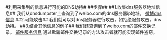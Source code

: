 #利用采集到的信息进行可能的DNS劫持#
##步骤##
##1.收集dns服务器地址信息##
我们从dnsdumpster上查询到了weibo.com的dns服务器ip地址。
[微博dns信息](https://github.com/mysomeonelikeyou/ns/blob/patch-1/2015-2/lmy-wxw-wxt/DNS%20server.PNG)
##2.可能攻击##
我们就可以对dns服务器进行攻击，如拒绝服务攻击，dns劫持。
##3.结合其他信息的例子##
我们还查询到了weibo.com的邮件交换记录。
[邮件服务信息](https://github.com/mysomeonelikeyou/ns/blob/patch-1/2015-2/lmy-wxw-wxt/mx.PNG)
通过欺骗邮件交换记录的方法攻击者就可能实现邮件盗窃。

